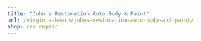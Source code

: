 ```yaml
---
title: "John's Restoration Auto Body & Paint"
url: /virginia-beach/johns-restoration-auto-body-and-paint/
shop: car repair
---
```

